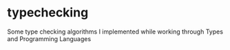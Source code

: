 typechecking
============

Some type checking algorithms I implemented while working through Types and Programming Languages
